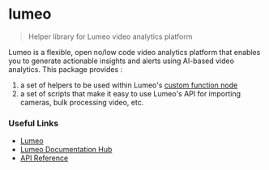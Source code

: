 <!-- These are examples of badges you might want to add to your README:
     please update the URLs accordingly

[![Built Status](https://api.cirrus-ci.com/github/<USER>/lumeo.svg?branch=main)](https://cirrus-ci.com/github/<USER>/lumeo)
[![ReadTheDocs](https://readthedocs.org/projects/lumeo/badge/?version=latest)](https://lumeo.readthedocs.io/en/stable/)
[![Coveralls](https://img.shields.io/coveralls/github/<USER>/lumeo/main.svg)](https://coveralls.io/r/<USER>/lumeo)
[![PyPI-Server](https://img.shields.io/pypi/v/lumeo.svg)](https://pypi.org/project/lumeo/)
[![Conda-Forge](https://img.shields.io/conda/vn/conda-forge/lumeo.svg)](https://anaconda.org/conda-forge/lumeo)
[![Monthly Downloads](https://pepy.tech/badge/lumeo/month)](https://pepy.tech/project/lumeo)
[![Twitter](https://img.shields.io/twitter/url/http/shields.io.svg?style=social&label=Twitter)](https://twitter.com/lumeo)
-->
# lumeo

>Helper library for Lumeo video analytics platform

Lumeo is a flexible, open no/low code video analytics platform that enables you to generate actionable insights and alerts using AI-based video analytics.
This package provides :
1) a set of helpers to be used within Lumeo's [custom function node](https://docs.lumeo.com/docs/custom-function-node)
2) a set of scripts that make it easy to use Lumeo's API for importing cameras, bulk processing video, etc.

### Useful Links

- [Lumeo](https://lumeo.com/)
- [Lumeo Documentation Hub](https://docs.lumeo.com/)
- [API Reference](https://docs.lumeo.com/reference)
